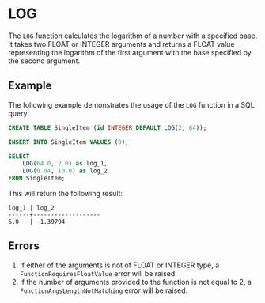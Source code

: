 # LOG

The `LOG` function calculates the logarithm of a number with a specified base. It takes two FLOAT or INTEGER arguments and returns a FLOAT value representing the logarithm of the first argument with the base specified by the second argument.

## Example
The following example demonstrates the usage of the `LOG` function in a SQL query:

```sql
CREATE TABLE SingleItem (id INTEGER DEFAULT LOG(2, 64));

INSERT INTO SingleItem VALUES (0);

SELECT
    LOG(64.0, 2.0) as log_1,
    LOG(0.04, 10.0) as log_2
FROM SingleItem;
```

This will return the following result:

```
log_1 | log_2
------+-------------------
6.0   | -1.39794
```

## Errors
1. If either of the arguments is not of FLOAT or INTEGER type, a `FunctionRequiresFloatValue` error will be raised.
2. If the number of arguments provided to the function is not equal to 2, a `FunctionArgsLengthNotMatching` error will be raised.